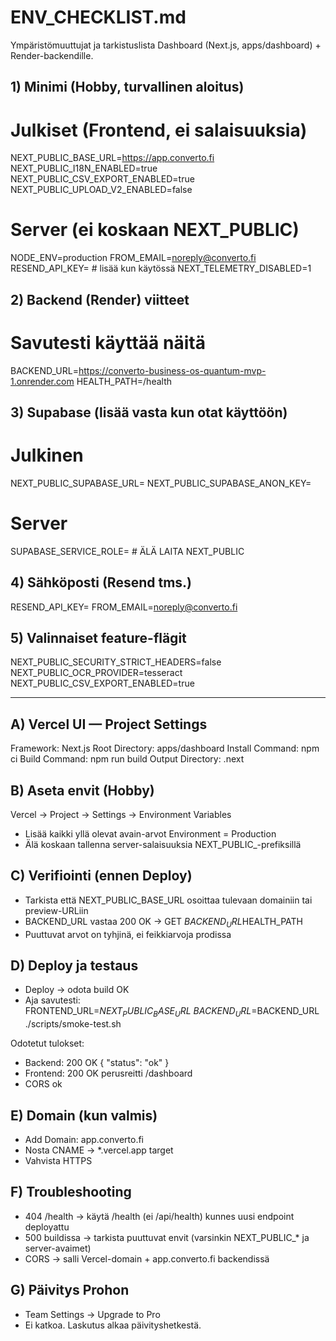 # ENV_CHECKLIST.md
Ympäristömuuttujat ja tarkistuslista Dashboard (Next.js, apps/dashboard) + Render-backendille.

## 1) Minimi (Hobby, turvallinen aloitus)
# Julkiset (Frontend, ei salaisuuksia)
NEXT_PUBLIC_BASE_URL=https://app.converto.fi
NEXT_PUBLIC_I18N_ENABLED=true
NEXT_PUBLIC_CSV_EXPORT_ENABLED=true
NEXT_PUBLIC_UPLOAD_V2_ENABLED=false

# Server (ei koskaan NEXT_PUBLIC)
NODE_ENV=production
FROM_EMAIL=noreply@converto.fi
RESEND_API_KEY=  # lisää kun käytössä
NEXT_TELEMETRY_DISABLED=1

## 2) Backend (Render) viitteet
# Savutesti käyttää näitä
BACKEND_URL=https://converto-business-os-quantum-mvp-1.onrender.com
HEALTH_PATH=/health

## 3) Supabase (lisää vasta kun otat käyttöön)
# Julkinen
NEXT_PUBLIC_SUPABASE_URL=
NEXT_PUBLIC_SUPABASE_ANON_KEY=
# Server
SUPABASE_SERVICE_ROLE=  # ÄLÄ LAITA NEXT_PUBLIC

## 4) Sähköposti (Resend tms.)
RESEND_API_KEY=
FROM_EMAIL=noreply@converto.fi

## 5) Valinnaiset feature-flägit
NEXT_PUBLIC_SECURITY_STRICT_HEADERS=false
NEXT_PUBLIC_OCR_PROVIDER=tesseract
NEXT_PUBLIC_CSV_EXPORT_ENABLED=true

---

## A) Vercel UI — Project Settings
Framework: Next.js
Root Directory: apps/dashboard
Install Command: npm ci
Build Command: npm run build
Output Directory: .next

## B) Aseta envit (Hobby)
Vercel → Project → Settings → Environment Variables
- Lisää kaikki yllä olevat avain-arvot Environment = Production
- Älä koskaan tallenna server-salaisuuksia NEXT_PUBLIC_-prefiksillä

## C) Verifiointi (ennen Deploy)
- Tarkista että NEXT_PUBLIC_BASE_URL osoittaa tulevaan domainiin tai preview-URLiin
- BACKEND_URL vastaa 200 OK → GET $BACKEND_URL$HEALTH_PATH
- Puuttuvat arvot on tyhjinä, ei feikkiarvoja prodissa

## D) Deploy ja testaus
- Deploy → odota build OK
- Aja savutesti:
  FRONTEND_URL=$NEXT_PUBLIC_BASE_URL \
  BACKEND_URL=$BACKEND_URL \
  ./scripts/smoke-test.sh

Odotetut tulokset:
- Backend: 200 OK { "status": "ok" }
- Frontend: 200 OK perusreitti /dashboard
- CORS ok

## E) Domain (kun valmis)
- Add Domain: app.converto.fi
- Nosta CNAME → *.vercel.app target
- Vahvista HTTPS

## F) Troubleshooting
- 404 /health → käytä /health (ei /api/health) kunnes uusi endpoint deployattu
- 500 buildissa → tarkista puuttuvat envit (varsinkin NEXT_PUBLIC_* ja server-avaimet)
- CORS → salli Vercel-domain + app.converto.fi backendissä

## G) Päivitys Prohon
- Team Settings → Upgrade to Pro
- Ei katkoa. Laskutus alkaa päivityshetkestä.
